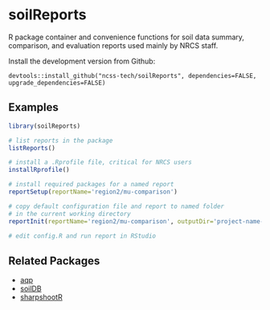 # soilReports
R package container and convenience functions for soil data summary, comparison, and evaluation reports used mainly by NRCS staff.


Install the development version from Github:

`devtools::install_github("ncss-tech/soilReports", dependencies=FALSE, upgrade_dependencies=FALSE)`

## Examples
```r
library(soilReports)

# list reports in the package
listReports()

# install a .Rprofile file, critical for NRCS users
installRprofile()

# install required packages for a named report
reportSetup(reportName='region2/mu-comparison')

# copy default configuration file and report to named folder 
# in the current working directory
reportInit(reportName='region2/mu-comparison', outputDir='project-name-MU-comparison')

# edit config.R and run report in RStudio
```

## Related Packages
 * [aqp](https://github.com/ncss-tech/aqp)
 * [soilDB](https://github.com/ncss-tech/soilDB)
 * [sharpshootR](https://github.com/ncss-tech/sharpshootR)
 